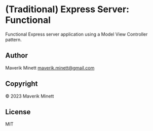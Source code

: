# (Traditional) Express Server: Functional

Functional Express server application using a Model View Controller pattern.


## Author

Maverik Minett  maverik.minett@gmail.com


## Copyright

© 2023 Maverik Minett


## License

MIT
